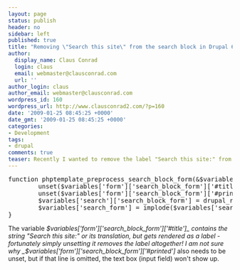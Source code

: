 ```yaml
---
layout: page
status: publish
header: no
sidebar: left
published: true
title: "Removing \"Search this site\" from the search block in Drupal 6"
author:
  display_name: Claus Conrad
  login: claus
  email: webmaster@clausconrad.com
  url: ''
author_login: claus
author_email: webmaster@clausconrad.com
wordpress_id: 160
wordpress_url: http://www.clausconrad2.com/?p=160
date: '2009-01-25 08:45:25 +0000'
date_gmt: '2009-01-25 08:45:25 +0000'
categories:
- Development
tags:
- drupal
comments: true
teaser: Recently I wanted to remove the label "Search this site:" from Drupal 6's search block, preferably without resorting to any hacks such as parsing a text string for "Search this site:" (which could break whenever a new minor Drupal release gets out) or hiding the label in CSS (while this is not the worst solution, I always prefer not to output any unnecessary markup). Placing the following function in _template.php_ seems to do the trick in a clean way.
---
```

<pre>function phptemplate_preprocess_search_block_form(&$variables) {  
        unset($variables['form']['search_block_form']['#title']);  
        unset($variables['form']['search_block_form']['#printed']);  
        $variables['search']['search_block_form'] = drupal_render($variables['form']['search_block_form']);  
        $variables['search_form'] = implode($variables['search']);  
}</pre>

The variable _$variables['form']['search_block_form']['#title']_ contains the string "Search this site:" or its translation, but gets rendered as a label - fortunately simply unsetting it removes the label altogether! I am not sure why _$variables['form']['search_block_form']['#printed']_ also needs to be unset, but if that line is omitted, the text box (input field) won't show up.
